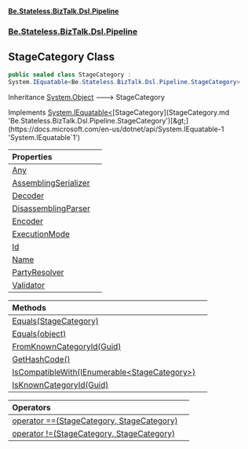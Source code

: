 #### [Be.Stateless.BizTalk.Dsl.Pipeline](README.md 'README')
### [Be.Stateless.BizTalk.Dsl.Pipeline](Be.Stateless.BizTalk.Dsl.Pipeline.md 'Be.Stateless.BizTalk.Dsl.Pipeline')

## StageCategory Class

```csharp
public sealed class StageCategory :
System.IEquatable<Be.Stateless.BizTalk.Dsl.Pipeline.StageCategory>
```

Inheritance [System.Object](https://docs.microsoft.com/en-us/dotnet/api/System.Object 'System.Object') &#129106; StageCategory

Implements [System.IEquatable&lt;](https://docs.microsoft.com/en-us/dotnet/api/System.IEquatable-1 'System.IEquatable`1')[StageCategory](StageCategory.md 'Be.Stateless.BizTalk.Dsl.Pipeline.StageCategory')[&gt;](https://docs.microsoft.com/en-us/dotnet/api/System.IEquatable-1 'System.IEquatable`1')

| Properties | |
| :--- | :--- |
| [Any](StageCategory.Any.md 'Be.Stateless.BizTalk.Dsl.Pipeline.StageCategory.Any') | |
| [AssemblingSerializer](StageCategory.AssemblingSerializer.md 'Be.Stateless.BizTalk.Dsl.Pipeline.StageCategory.AssemblingSerializer') | |
| [Decoder](StageCategory.Decoder.md 'Be.Stateless.BizTalk.Dsl.Pipeline.StageCategory.Decoder') | |
| [DisassemblingParser](StageCategory.DisassemblingParser.md 'Be.Stateless.BizTalk.Dsl.Pipeline.StageCategory.DisassemblingParser') | |
| [Encoder](StageCategory.Encoder.md 'Be.Stateless.BizTalk.Dsl.Pipeline.StageCategory.Encoder') | |
| [ExecutionMode](StageCategory.ExecutionMode.md 'Be.Stateless.BizTalk.Dsl.Pipeline.StageCategory.ExecutionMode') | |
| [Id](StageCategory.Id.md 'Be.Stateless.BizTalk.Dsl.Pipeline.StageCategory.Id') | |
| [Name](StageCategory.Name.md 'Be.Stateless.BizTalk.Dsl.Pipeline.StageCategory.Name') | |
| [PartyResolver](StageCategory.PartyResolver.md 'Be.Stateless.BizTalk.Dsl.Pipeline.StageCategory.PartyResolver') | |
| [Validator](StageCategory.Validator.md 'Be.Stateless.BizTalk.Dsl.Pipeline.StageCategory.Validator') | |

| Methods | |
| :--- | :--- |
| [Equals(StageCategory)](StageCategory.Equals(StageCategory).md 'Be.Stateless.BizTalk.Dsl.Pipeline.StageCategory.Equals(Be.Stateless.BizTalk.Dsl.Pipeline.StageCategory)') | |
| [Equals(object)](StageCategory.Equals(object).md 'Be.Stateless.BizTalk.Dsl.Pipeline.StageCategory.Equals(object)') | |
| [FromKnownCategoryId(Guid)](StageCategory.FromKnownCategoryId(Guid).md 'Be.Stateless.BizTalk.Dsl.Pipeline.StageCategory.FromKnownCategoryId(System.Guid)') | |
| [GetHashCode()](StageCategory.GetHashCode().md 'Be.Stateless.BizTalk.Dsl.Pipeline.StageCategory.GetHashCode()') | |
| [IsCompatibleWith(IEnumerable&lt;StageCategory&gt;)](StageCategory.IsCompatibleWith(IEnumerable_StageCategory_).md 'Be.Stateless.BizTalk.Dsl.Pipeline.StageCategory.IsCompatibleWith(System.Collections.Generic.IEnumerable<Be.Stateless.BizTalk.Dsl.Pipeline.StageCategory>)') | |
| [IsKnownCategoryId(Guid)](StageCategory.IsKnownCategoryId(Guid).md 'Be.Stateless.BizTalk.Dsl.Pipeline.StageCategory.IsKnownCategoryId(System.Guid)') | |

| Operators | |
| :--- | :--- |
| [operator ==(StageCategory, StageCategory)](StageCategory.operator(StageCategory,StageCategory).md 'Be.Stateless.BizTalk.Dsl.Pipeline.StageCategory.op_Equality(Be.Stateless.BizTalk.Dsl.Pipeline.StageCategory, Be.Stateless.BizTalk.Dsl.Pipeline.StageCategory)') | |
| [operator !=(StageCategory, StageCategory)](StageCategory.operator!(StageCategory,StageCategory).md 'Be.Stateless.BizTalk.Dsl.Pipeline.StageCategory.op_Inequality(Be.Stateless.BizTalk.Dsl.Pipeline.StageCategory, Be.Stateless.BizTalk.Dsl.Pipeline.StageCategory)') | |
